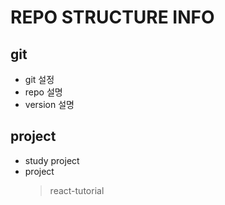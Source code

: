 # REPO STRUCTURE INFO

## git

-   git 설정
-   repo 설명
-   version 설명

## project

-   study project
-   project
    > react-tutorial
